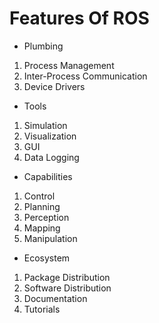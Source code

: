 # Features Of ROS

* Plumbing

1. Process Management
2. Inter-Process Communication
3. Device Drivers

* Tools

1. Simulation
2. Visualization
3. GUI
4. Data Logging

* Capabilities

1. Control
2. Planning
3. Perception
4. Mapping
5. Manipulation

* Ecosystem

1. Package Distribution
2. Software Distribution
3. Documentation
4. Tutorials



